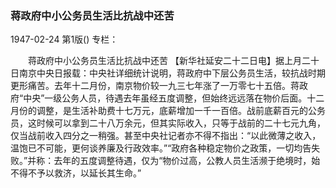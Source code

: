 ### 蒋政府中小公务员生活比抗战中还苦

1947-02-24
第1版()
专栏：

　　蒋政府中小公务员生活比抗战中还苦
    【新华社延安二十二日电】据上月二十日南京中央日报载：中央社详细统计说明，蒋政府中下层公务员生活，较抗战时期更形痛苦。去年十二月份，南京物价较一九三七年涨了一万零七十五倍。蒋政府“中央”一级公务人员，待遇去年虽经五度调整，但始终远远落在物价后面。十二月份的调整，是生活补助费十七万元，底薪增加一千一百倍。战前底薪百元的公务员，这时候可以拿到二十八万余元，但其实际收入，只等于战前的二十七元九角，仅当战前收入四分之一稍强。甚至中央社记者亦不得不指出：“以此微薄之收入，温饱已不可能，更何谈养廉及行政效率。”“政府各种稳定物价之政策，一切均告失败。”并称：去年的五度调整待遇，仅为“物价过高，公教人员生活濒于绝境时，始不得不予以救济，以延长其生命。”
